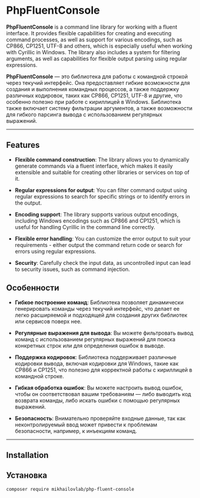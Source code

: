 # PhpFluentConsole

**PhpFluentConsole** is a command line library for working with a fluent interface. It provides flexible capabilities for creating and executing command processes, as well as support for various encodings, such as CP866, CP1251, UTF-8 and others, which is especially useful when working with Cyrillic in Windows. The library also includes a system for filtering arguments, as well as capabilities for flexible output parsing using regular expressions.

**PhpFluentConsole** — это библиотека для работы с командной строкой через текучий интерфейс. Она предоставляет гибкие возможности для создания и выполнения командных процессов, а также поддержку различных кодировок, таких как CP866, CP1251, UTF-8 и другие, что особенно полезно при работе с кириллицей в Windows. Библиотека также включает систему фильтрации аргументов, а также возможности для гибкого парсинга вывода с использованием регулярных выражений.

---
## Features

- **Flexible command construction**: The library allows you to dynamically generate commands via a fluent interface, which makes it easily extensible and suitable for creating other libraries or services on top of it.

- **Regular expressions for output**: You can filter command output using regular expressions to search for specific strings or to identify errors in the output.

- **Encoding support**: The library supports various output encodings, including Windows encodings such as CP866 and CP1251, which is useful for handling Cyrillic in the command line correctly.

- **Flexible error handling**: You can customize the error output to suit your requirements - either output the command return code or search for errors using regular expressions.

- **Security**: Carefully check the input data, as uncontrolled input can lead to security issues, such as command injection.

## Особенности

- **Гибкое построение команд**: Библиотека позволяет динамически генерировать команды через текучий интерфейс, что делает ее легко расширяемой и подходящей для создания других библиотек или сервисов поверх нее.
  
- **Регулярные выражения для вывода**: Вы можете фильтровать вывод команд с использованием регулярных выражений для поиска конкретных строк или для определения ошибок в выводе.

- **Поддержка кодировок**: Библиотека поддерживает различные кодировки вывода, включая кодировки для Windows, такие как CP866 и CP1251, что полезно для корректной работы с кириллицей в командной строке.

- **Гибкая обработка ошибок**: Вы можете настроить вывод ошибок, чтобы он соответствовал вашим требованиям — либо выводить код возврата команды, либо искать ошибки с помощью регулярных выражений.

- **Безопасность**: Внимательно проверяйте входные данные, так как неконтролируемый ввод может привести к проблемам безопасности, например, к инъекциям команд.

---

## Installation

## Установка

```cmd/bash
composer require mikhailovlab/php-fluent-console
